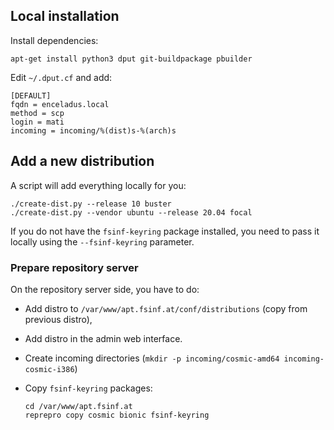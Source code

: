 ## Local installation

Install dependencies:

```
apt-get install python3 dput git-buildpackage pbuilder
```

Edit `~/.dput.cf` and add:

```
[DEFAULT]
fqdn = enceladus.local
method = scp
login = mati
incoming = incoming/%(dist)s-%(arch)s
```

## Add a new distribution

A script will add everything locally for you:

```
./create-dist.py --release 10 buster
./create-dist.py --vendor ubuntu --release 20.04 focal
```

If you do not have the `fsinf-keyring` package installed, you need to pass it
locally using the `--fsinf-keyring` parameter.

### Prepare repository server

On the repository server side, you have to do:

* Add distro to `/var/www/apt.fsinf.at/conf/distributions` (copy from previous
  distro),
* Add distro in the admin web interface.
* Create incoming directories 
  (`mkdir -p incoming/cosmic-amd64 incoming-cosmic-i386`)
* Copy `fsinf-keyring` packages:
  
  ```
  cd /var/www/apt.fsinf.at
  reprepro copy cosmic bionic fsinf-keyring
  ```
